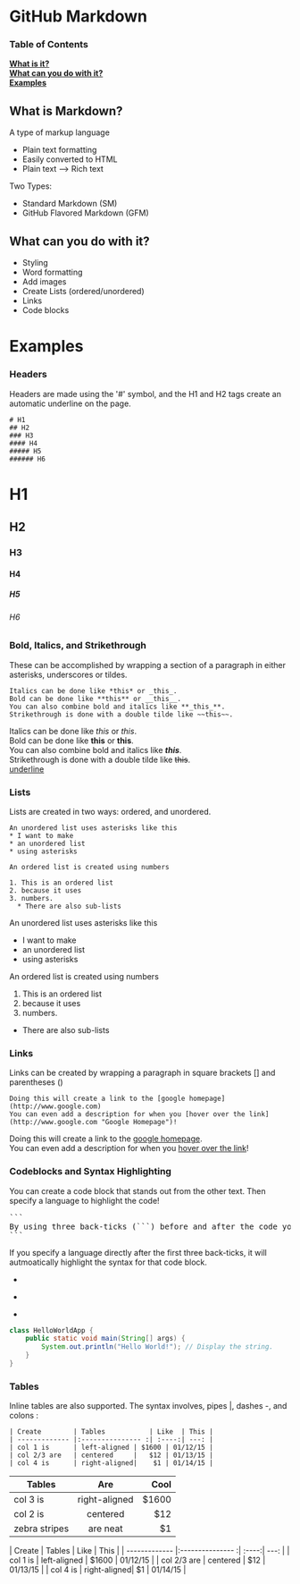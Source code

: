 # GitHub Markdown

### Table of Contents
**[What is it?](#what-is-markdown)**  
**[What can you do with it?](#what-can-you-do-with-it)**  
**[Examples](#examples)**  

## What is Markdown?
A type of markup language
* Plain text formatting
* Easily converted to HTML
* Plain text --> Rich text

Two Types:
* Standard Markdown (SM)
* GitHub Flavored Markdown (GFM)

## What can you do with it?
* Styling
* Word formatting
* Add images
* Create Lists (ordered/unordered)
* Links
* Code blocks


# Examples
### Headers
Headers are made using the '#' symbol, and the H1 and H2 tags create an automatic underline on the page.
```
# H1
## H2
### H3
#### H4
##### H5
###### H6
```
# H1
## H2
### H3
#### H4
##### H5
###### H6

### Bold, Italics, and Strikethrough
These can be accomplished by wrapping a section of a paragraph in either asterisks, underscores or tildes.

```
Italics can be done like *this* or _this_.
Bold can be done like **this** or __this__.
You can also combine bold and italics like **_this_**.
Strikethrough is done with a double tilde like ~~this~~.
```

Italics can be done like *this* or _this_.  
Bold can be done like **this** or __this__.  
You can also combine bold and italics like **_this_**.  
Strikethrough is done with a double tilde like ~~this~~.  
<u>underline</u>

### Lists
Lists are created in two ways: ordered, and unordered.
```
An unordered list uses asterisks like this  
* I want to make
* an unordered list
* using asterisks

An ordered list is created using numbers  

1. This is an ordered list
2. because it uses
3. numbers.  
  * There are also sub-lists 
```
An unordered list uses asterisks like this  
* I want to make
* an unordered list
* using asterisks

An ordered list is created using numbers  

1. This is an ordered list
2. because it uses
3. numbers.  
  * There are also sub-lists 


### Links
Links can be created by wrapping a paragraph in square brackets [] and parentheses ()
```
Doing this will create a link to the [google homepage](http://www.google.com)
You can even add a description for when you [hover over the link](http://www.google.com "Google Homepage")!
```
Doing this will create a link to the [google homepage](http://www.google.com).  
You can even add a description for when you [hover over the link](http://www.google.com "Google Homepage")!

### Codeblocks and Syntax Highlighting
You can create a code block that stands out from the other text. Then specify a language to highlight the code!
<pre>
```
By using three back-ticks (```) before and after the code you can create a code block!
```  
</pre>

If you specify a language directly after the first three back-ticks, it will autmoatically highlight the syntax for that code block.  

* ```java
* ```python
* ```ruby

```java
class HelloWorldApp {
    public static void main(String[] args) {
        System.out.println("Hello World!"); // Display the string.
    }
}
```
### Tables
Inline tables are also supported. The syntax involves, pipes |, dashes -, and colons :
```
| Create        | Tables           | Like  | This |
| ------------- |:--------------- :| :----:| ---: |
| col 1 is      | left-aligned | $1600 | 01/12/15 |
| col 2/3 are   | centered     |   $12 | 01/13/15 |
| col 4 is      | right-aligned|    $1 | 01/14/15 |
```  

| Tables        | Are           | Cool  |
| ------------- |:-------------:| -----:|
| col 3 is      | right-aligned | $1600 |
| col 2 is      | centered      |   $12 |
| zebra stripes | are neat      |    $1 |

| Create        | Tables           | Like  | This |
| ------------- |:--------------- :| :----:| ---: |
| col 1 is      | left-aligned | $1600 | 01/12/15 |
| col 2/3 are   | centered     |   $12 | 01/13/15 |
| col 4 is      | right-aligned|    $1 | 01/14/15 |
